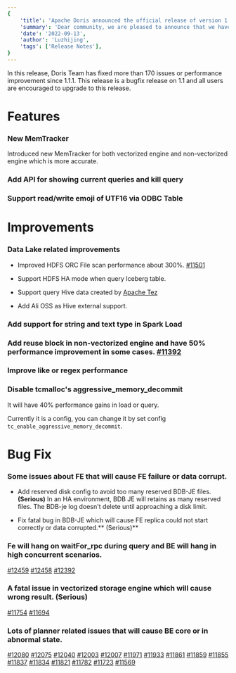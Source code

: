 ```yaml
---
{
    'title': 'Apache Doris announced the official release of version 1.1.2',
    'summary': 'Dear community, we are pleased to announce that we have officially released Apache Doris 1.1.2 on September 13, 2022! This release is a hotfix version of 1.1.1',
    'date': '2022-09-13',
    'author': 'Luzhijing',
    'tags': ['Release Notes'],
}
---
```


<!--
Licensed to the Apache Software Foundation (ASF) under one
or more contributor license agreements.  See the NOTICE file
distributed with this work for additional information
regarding copyright ownership.  The ASF licenses this file
to you under the Apache License, Version 2.0 (the
"License"); you may not use this file except in compliance
with the License.  You may obtain a copy of the License at

  http://www.apache.org/licenses/LICENSE-2.0

Unless required by applicable law or agreed to in writing,
software distributed under the License is distributed on an
"AS IS" BASIS, WITHOUT WARRANTIES OR CONDITIONS OF ANY
KIND, either express or implied.  See the License for the
specific language governing permissions and limitations
under the License.
-->


In this release, Doris Team has fixed more than 170 issues or performance improvement since 1.1.1. This release is a bugfix release on 1.1 and all users are encouraged to upgrade to this release.

# Features

### New MemTracker

Introduced new MemTracker for both vectorized engine and non-vectorized engine which is more accurate.

### Add API for showing current queries and kill query

### Support read/write emoji of UTF16 via ODBC Table

# Improvements

### Data Lake related improvements

- Improved HDFS ORC File scan performance about 300%. [#11501](https://github.com/apache/doris/pull/11501)

- Support HDFS HA mode when query Iceberg table.

- Support query Hive data created by [Apache Tez](https://tez.apache.org/)

- Add Ali OSS as Hive external support.

### Add support for string and text type in Spark Load


### Add reuse block in non-vectorized engine and have 50% performance improvement in some cases. [#11392](https://github.com/apache/doris/pull/11392)

### Improve like or regex performance

### Disable tcmalloc's aggressive_memory_decommit 

It will have 40% performance gains in load or query.

Currently it is a config, you can change it by set config `tc_enable_aggressive_memory_decommit`.

# Bug Fix

### Some issues about FE that will cause FE failure or data corrupt.

- Add reserved disk config to avoid too many reserved BDB-JE files.**(Serious)**   In an HA environment, BDB JE will retains as many reserved files. The BDB-je log doesn't delete until approaching a disk limit.

- Fix fatal bug in BDB-JE which will cause FE replica could not start correctly or data corrupted.** (Serious)**

### Fe will hang on waitFor_rpc during query and BE will hang in high concurrent scenarios.

[#12459](https://github.com/apache/doris/pull/12459) [#12458](https://github.com/apache/doris/pull/12458) [#12392](https://github.com/apache/doris/pull/12392)

### A fatal issue in vectorized storage engine which will cause wrong result. **(Serious)**

[#11754](https://github.com/apache/doris/pull/11754) [#11694](https://github.com/apache/doris/pull/11694)

### Lots of planner related issues that will cause BE core or in abnormal state.

[#12080](https://github.com/apache/doris/pull/12080) [#12075](https://github.com/apache/doris/pull/12075) [#12040](https://github.com/apache/doris/pull/12040) [#12003](https://github.com/apache/doris/pull/12003) [#12007](https://github.com/apache/doris/pull/12007) [#11971](https://github.com/apache/doris/pull/11971) [#11933](https://github.com/apache/doris/pull/11933) [#11861](https://github.com/apache/doris/pull/11861) [#11859](https://github.com/apache/doris/pull/11859) [#11855](https://github.com/apache/doris/pull/11855) [#11837](https://github.com/apache/doris/pull/11837) [#11834](https://github.com/apache/doris/pull/11834) [#11821](https://github.com/apache/doris/pull/11821) [#11782](https://github.com/apache/doris/pull/11782) [#11723](https://github.com/apache/doris/pull/11723) [#11569](https://github.com/apache/doris/pull/11569)

